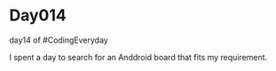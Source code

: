 # Day014
day14 of #CodingEveryday

I spent a day to search for an Anddroid board that fits my requirement.  
